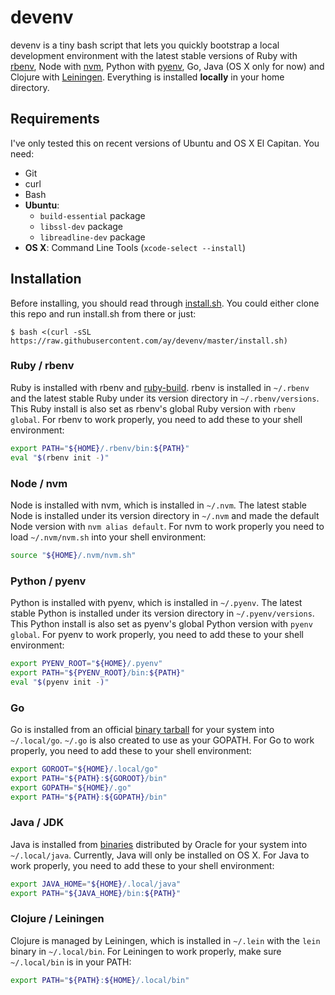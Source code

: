 # devenv

devenv is a tiny bash script that lets you quickly bootstrap a local development environment with the latest stable versions of Ruby with [rbenv](https://github.com/sstephenson/rbenv), Node with [nvm](https://github.com/creationix/nvm), Python with [pyenv](https://github.com/yyuu/pyenv), Go, Java (OS X only for now) and Clojure with [Leiningen](http://leiningen.org/). Everything is installed **locally** in your home directory.

## Requirements

I've only tested this on recent versions of Ubuntu and OS X El Capitan. You need:

  * Git
  * curl
  * Bash
  * **Ubuntu**:
    * `build-essential` package
    * `libssl-dev` package
    * `libreadline-dev` package
  * **OS X**: Command Line Tools (`xcode-select --install`)

## Installation

Before installing, you should read through [install.sh](install.sh). You could either clone this repo and run install.sh from there or just:

```
$ bash <(curl -sSL https://raw.githubusercontent.com/ay/devenv/master/install.sh)
```

### Ruby / rbenv

Ruby is installed with rbenv and [ruby-build](https://github.com/sstephenson/ruby-build). rbenv is installed in `~/.rbenv` and the latest stable Ruby under its version directory in `~/.rbenv/versions`. This Ruby install is also set as rbenv's global Ruby version with `rbenv global`. For rbenv to work properly, you need to add these to your shell environment:

```sh
export PATH="${HOME}/.rbenv/bin:${PATH}"
eval "$(rbenv init -)"
```

### Node / nvm

Node is installed with nvm, which is installed in `~/.nvm`. The latest stable Node is installed under its version directory in `~/.nvm` and made the default Node version with `nvm alias default`. For nvm to work properly you need to load `~/.nvm/nvm.sh` into your shell environment:

```sh
source "${HOME}/.nvm/nvm.sh"
```

### Python / pyenv

Python is installed with pyenv, which is installed in `~/.pyenv`. The latest stable Python is installed under its version directory in `~/.pyenv/versions`. This Python install is also set as pyenv's global Python version with `pyenv global`. For pyenv to work properly, you need to add these to your shell environment:

```sh
export PYENV_ROOT="${HOME}/.pyenv"
export PATH="${PYENV_ROOT}/bin:${PATH}"
eval "$(pyenv init -)"
```

### Go

Go is installed from an official [binary tarball](https://golang.org/dl/) for your system into `~/.local/go`. `~/.go` is also created to use as your GOPATH. For Go to work properly, you need to add these to your shell environment:

```sh
export GOROOT="${HOME}/.local/go"
export PATH="${PATH}:${GOROOT}/bin"
export GOPATH="${HOME}/.go"
export PATH="${PATH}:${GOPATH}/bin"
```

### Java / JDK

Java is installed from [binaries](http://www.oracle.com/technetwork/java/javase/downloads/index.html) distributed by Oracle for your system into `~/.local/java`. Currently, Java will only be installed on OS X. For Java to work properly, you need to add these to your shell environment:

```sh
export JAVA_HOME="${HOME}/.local/java"
export PATH="${JAVA_HOME}/bin:${PATH}"
```

### Clojure / Leiningen

Clojure is managed by Leiningen, which is installed in `~/.lein` with the `lein` binary in `~/.local/bin`. For Leiningen to work properly, make sure `~/.local/bin` is in your PATH:

```sh
export PATH="${PATH}:${HOME}/.local/bin"
```

